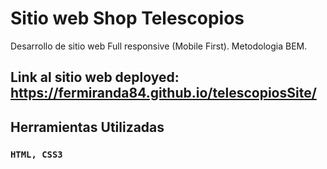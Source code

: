 # Sitio web Shop Telescopios
Desarrollo de sitio web Full responsive (Mobile First). Metodologia BEM.

## Link al sitio web deployed: https://fermiranda84.github.io/telescopiosSite/

## Herramientas Utilizadas
### `HTML, CSS3`

